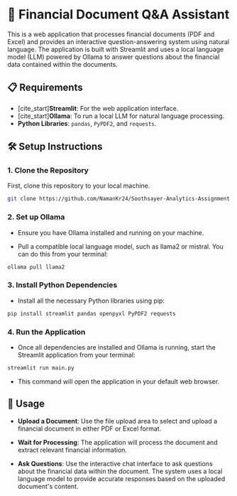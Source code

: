 # 📄 Financial Document Q&A Assistant

This is a web application that processes financial documents (PDF and Excel) and provides an interactive question-answering system using natural language. The application is built with Streamlit and uses a local language model (LLM) powered by Ollama to answer questions about the financial data contained within the documents.

## 📋 Requirements

- [cite_start]**Streamlit**: For the web application interface.
- [cite_start]**Ollama**: To run a local LLM for natural language processing.
- **Python Libraries**: `pandas`, `PyPDF2`, and `requests`.

## 🛠️ Setup Instructions

### 1. Clone the Repository

First, clone this repository to your local machine.

```bash
git clone https://github.com/NamanKr24/Soothsayer-Analytics-Assignment
```

### 2. Set up Ollama

- Ensure you have Ollama installed and running on your machine.

- Pull a compatible local language model, such as llama2 or mistral. You can do this from your terminal:

```bash
ollama pull llama2
```

### 3. Install Python Dependencies

- Install all the necessary Python libraries using pip:

```bash
pip install streamlit pandas openpyxl PyPDF2 requests
```

### 4. Run the Application

- Once all dependencies are installed and Ollama is running, start the Streamlit application from your terminal:

```bash
streamlit run main.py
```

- This command will open the application in your default web browser.

## 🚀 Usage

- **Upload a Document**: Use the file upload area to select and upload a financial document in either PDF or Excel format.

- **Wait for Processing**: The application will process the document and extract relevant financial information.

- **Ask Questions**: Use the interactive chat interface to ask questions about the financial data within the document. The system uses a local language model to provide accurate responses based on the uploaded document's content.
